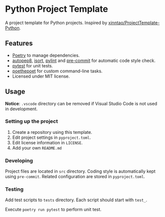 # Python Project Template

A project template for Python projects. Inspired by [xinntao/ProjectTemplate-Python](https://github.com/xinntao/ProjectTemplate-Python).

## Features

-   [Poetry](https://github.com/python-poetry/poetry) to manage dependencies.
-   [autopep8](https://github.com/hhatto/autopep8), [isort](https://github.com/PyCQA/isort), [pylint](https://github.com/hhatto/autopep8) and [pre-commit](https://github.com/pre-commit/pre-commit) for automatic code style check.
-   [pytest](https://github.com/pytest-dev/pytest) for unit tests.
-   [poethepoet](https://github.com/nat-n/poethepoet) for custom command-line tasks.
-   Licensed under MIT license.

## Usage

**Notice**: `.vscode` directory can be removed if Visual Studio Code is not used in development.

### Setting up the project

1. Create a repository using this template.
2. Edit project settings in `pyproject.toml`.
3. Edit license information in `LICENSE`.
4. Add your own `README.md`

### Developing

Project files are located in `src` directory. Coding style is automatically kept using `pre-commit`. Related configuration are stored in `pyproject.toml`.

### Testing

Add test scripts to `tests` directory. Each script should start with `test_`.

Execute `poetry run pytest` to perform unit test.

